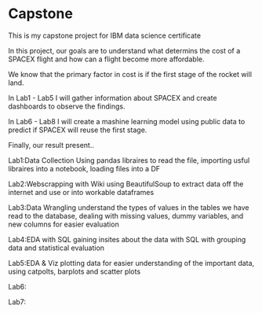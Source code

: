 # Capstone
This is my capstone project for IBM data science certificate

In this project, our goals are to understand what determins the cost of a SPACEX flight and how can a flight become more affordable.

We know that the primary factor in cost is if the first stage of the rocket will land.

In Lab1 - Lab5 I will gather information about SPACEX and create dashboards to observe the findings. 

In Lab6 - Lab8 I will create a mashine learning model using public data to predict if SPACEX will reuse the first stage.

Finally, our result present..

Lab1:Data Collection
  Using pandas libraires to read the file, importing usful libraires into a notebook, loading files into a DF

Lab2:Webscrapping with Wiki
  using BeautifulSoup to extract data off the internet and use or into workable dataframes

Lab3:Data Wrangling
  understand the types of values in the tables we have read to the database, dealing with missing values, dummy variables, and new columns for easier evaluation

Lab4:EDA with SQL
  gaining insites about the data with SQL with grouping data and statistical evaluation

Lab5:EDA & Viz
  plotting data for easier understanding of the important data, using catpolts, barplots and scatter plots

Lab6:

Lab7:
